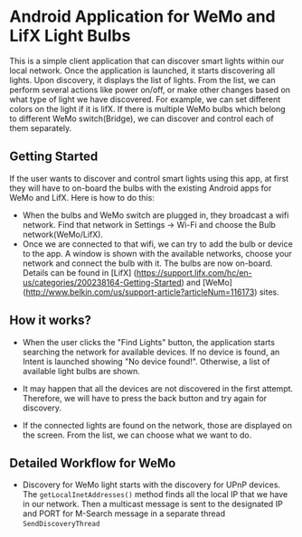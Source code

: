 # Android Application for WeMo and LifX Light Bulbs

This is a simple client application that can discover smart lights within our local network. Once the application is launched, it starts discovering all lights. Upon discovery, it displays the list of lights. From the list, we can perform several actions like power on/off, or make other changes based on what type of light we have discovered. For example, we can set different colors on the light if it is lifX. If there is multiple WeMo bulbs which belong to different WeMo switch(Bridge), we can discover and control each of them separately. 

## Getting Started

If the user wants to discover and control smart lights using this app, at first they will have to on-board the bulbs with the existing Android apps for WeMo and LifX. Here is how to do this:

* When the bulbs and WeMo switch are plugged in, they broadcast a wifi network. Find that network in Settings -> Wi-Fi and choose the Bulb network(WeMo/LifX).  
* Once we are connected to that wifi, we can try to add the bulb or device to the app. A window is shown with the available networks, choose your network and connect the bulb with it. The bulbs are now on-board. Details can be found in [LifX] (https://support.lifx.com/hc/en-us/categories/200238164-Getting-Started) and [WeMo] (http://www.belkin.com/us/support-article?articleNum=116173) sites.


## How it works?
* When the user clicks the "Find Lights" button, the application starts searching the network for available devices. If no device is found, an Intent is launched showing "No device found!". Otherwise, a list of available light bulbs are shown.

* It may happen that all the devices are not discovered in the first attempt. Therefore, we will have to press the back button and try again for discovery.

* If the connected lights are found on the network, those are displayed on the screen. From the list, we can choose what we want to do.


## Detailed Workflow for WeMo
* Discovery for WeMo light starts with the discovery for UPnP devices. The `getLocalInetAddresses()` method finds all the local IP that we have in our network. Then a multicast message is sent to the designated IP and PORT for M-Search message in a separate thread `SendDiscoveryThread`





